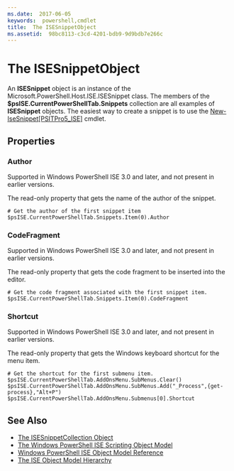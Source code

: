 ```yaml
---
ms.date:  2017-06-05
keywords:  powershell,cmdlet
title:  The ISESnippetObject
ms.assetid:  98bc8113-c3cd-4201-bdb9-9d9bdb7e266c
---
```


# The ISESnippetObject
  An **ISESnippet** object is an instance of the Microsoft.PowerShell.Host.ISE.ISESnippet class. The members of the **$psISE.CurrentPowerShellTab.Snippets** collection are all examples of **ISESnippet** objects. The easiest way to create a snippet is to use the [New-IseSnippet&#91;PSITPro5_ISE&#93;](https://technet.microsoft.com/en-us/library/0a6339a3-2683-4a8e-8929-90ad9a95c3e0) cmdlet.

## Properties

### Author
  Supported in Windows PowerShell ISE 3.0 and later, and not present in earlier versions. 

 The read-only property that gets the name of the author of the snippet.

```
# Get the author of the first snippet item
$psISE.CurrentPowerShellTab.Snippets.Item(0).Author

```

### CodeFragment
  Supported in Windows PowerShell ISE 3.0 and later, and not present in earlier versions. 

 The read-only property that gets the code fragment to be inserted into the editor.

```
# Get the code fragment associated with the first snippet item.
$psISE.CurrentPowerShellTab.Snippets.Item(0).CodeFragment

```

### Shortcut
  Supported in Windows PowerShell ISE 3.0 and later, and not present in earlier versions. 

 The read-only property that gets the Windows keyboard shortcut for the menu item.

```
# Get the shortcut for the first submenu item.
$psISE.CurrentPowerShellTab.AddOnsMenu.SubMenus.Clear()
$psISE.CurrentPowerShellTab.AddOnsMenu.SubMenus.Add("_Process",{get-process},"Alt+P")
$psISE.CurrentPowerShellTab.AddOnsMenu.Submenus[0].Shortcut
```

## See Also
- [The ISESnippetCollection Object](The-ISESnippetCollection-Object.md) 
- [The Windows PowerShell ISE Scripting Object Model](The-Windows-PowerShell-ISE-Scripting-Object-Model.md) 
- [Windows PowerShell ISE Object Model Reference](Windows-PowerShell-ISE-Object-Model-Reference.md) 
- [The ISE Object Model Hierarchy](The-ISE-Object-Model-Hierarchy.md)

  
